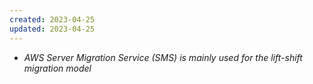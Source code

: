 ```yaml
---
created: 2023-04-25
updated: 2023-04-25
---
```

 - *AWS Server Migration Service (SMS) is mainly used for the lift-shift migration model*